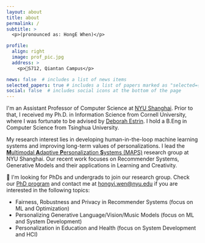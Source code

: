 ```yaml
---
layout: about
title: about
permalink: /
subtitle: >
  <p>(pronounced as: HongE When)</p>

profile:
  align: right
  image: prof_pic.jpg
  address: >
    <p>🏢S712, Qiantan Campus</p>

news: false  # includes a list of news items
selected_papers: true # includes a list of papers marked as "selected={true}"
social: false  # includes social icons at the bottom of the page
---
```


I'm an Assistant Professor of Computer Science at [NYU Shanghai](https://shanghai.nyu.edu/). Prior to that, I received my Ph.D. in Information Science from Cornell University, where I was fortunate to be advised by [Deborah Estrin](https://destrin.tech.cornell.edu/). I hold a B.Eng in Computer Science from Tsinghua University. 

My research interest lies in developing human-in-the-loop machine learning systems and improving long-term values of personalizations. I lead the [<b>M</b>ultimodal <b>A</b>daptive <b>P</b>ersonalization <b>S</b>ystems (MAPS)](/MAPS-research) research group at NYU Shanghai. Our recent work focuses on Recommender Systems, Generative Models and their applications in Learning and Creativity. 

📢 I'm looking for PhDs and undergrads to join our research group. Check our [PhD program](https://shanghai.nyu.edu/academics/graduate/computer-science-phd-program) and contact me at <u>hongyi.wen@nyu.edu</u> if you are interested in the following topics:
- Fairness, Robustness and Privacy in Recommender Systems (focus on ML and Optimization)
- Personalizing Generative Language/Vision/Music Models (focus on ML and System Development)
- Personalization in Education and Health (focus on System Development and HCI)
